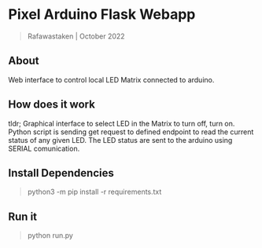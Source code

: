 # Pixel Arduino Flask Webapp

> Rafawastaken | October 2022

## About

Web interface to control local LED Matrix connected to arduino.

## How does it work

tldr; Graphical interface to select LED in the Matrix to turn off, turn on. Python script is sending get request to defined endpoint to read the current status of any given LED. The LED status are sent to the arduino using SERIAL comunication.

## Install Dependencies

> python3 -m pip install -r requirements.txt

## Run it

> python run.py

